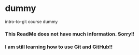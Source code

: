 # dummy
intro-to-git course dummy

### This ReadMe does not have much information. Sorry!!

### I am still learning how to use Git and GitHub!!
